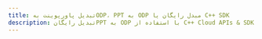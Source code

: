 ---title: تبدیل پاورپوینت بهODP، PPT به ODP مبدل رایگان یا C++ SDKdescription: تبدیل رایگانPPT به ODP با استفاده از C++ Cloud APIs & SDK. همچنین اسناد Microsoft PowerPoint را در Cloud ایجاد، ویرایش و رندر کنید.---
